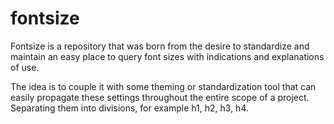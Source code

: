 # fontsize

Fontsize is a repository that was born from the desire to standardize and maintain an easy place to query font sizes with indications and explanations of use.

The idea is to couple it with some theming or standardization tool that can easily propagate these settings throughout the entire scope of a project. Separating them into divisions, for example h1, h2, h3, h4.
